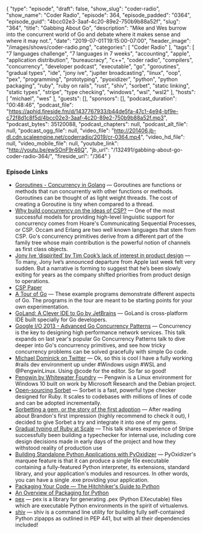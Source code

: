 {
  "type": "episode",
  "draft": false,
  "show_slug": "coder-radio",
  "show_name": "Coder Radio",
  "episode": 364,
  "episode_padded": "0364",
  "episode_guid": "4bcc02e3-3aaf-4c20-89e2-750b9b88a52f",
  "slug": "364",
  "title": "Gabbing About Go",
  "description": "Mike and Wes burrow into the concurrent world of Go and debate where it makes sense and where it may not.",
  "date": "2019-07-01T19:15:00-07:00",
  "header_image": "/images/shows/coder-radio.png",
  "categories": [
    "Coder Radio"
  ],
  "tags": [
    "7 languages challenge",
    "7 languages in 7 weeks",
    "accounting",
    "apple",
    "application distribution",
    "bureaucracy",
    "c++",
    "coder radio",
    "compilers",
    "concurrency",
    "developer podcast",
    "executable",
    "go",
    "goroutines",
    "gradual types",
    "ide",
    "jony ive",
    "jupiter broadcasting",
    "linux",
    "oop",
    "pex",
    "programming",
    "prototyping",
    "pyoxidizer",
    "python",
    "python packaging",
    "ruby",
    "ruby on rails",
    "rust",
    "shiv",
    "sorbet",
    "static linking",
    "static types",
    "stripe",
    "type checking",
    "windows",
    "wsl",
    "wsl2"
  ],
  "hosts": [
    "michael",
    "wes"
  ],
  "guests": [],
  "sponsors": [],
  "podcast_duration": "00:48:46",
  "podcast_file": "https://aphid.fireside.fm/d/1437767933/b44de5fa-47c1-4e94-bf9e-c72f8d1c8f5d/4bcc02e3-3aaf-4c20-89e2-750b9b88a52f.mp3",
  "podcast_bytes": 35120088,
  "podcast_chapters": null,
  "podcast_alt_file": null,
  "podcast_ogg_file": null,
  "video_file": "http://201406.jb-dl.cdn.scaleengine.net/coderradio/2019/cr-0364.mp4",
  "video_hd_file": null,
  "video_mobile_file": null,
  "youtube_link": "http://youtu.be/ewSOnF9r46Q",
  "jb_url": "/132491/gabbing-about-go-coder-radio-364/",
  "fireside_url": "/364"
}


### Episode Links

  * [Goroutines - Concurrency in Golang](https://golangbot.com/goroutines/ "Goroutines - Concurrency in Golang") — Goroutines are functions or methods that run concurrently with other functions or methods. Goroutines can be thought of as light weight threads. The cost of creating a Goroutine is tiny when compared to a thread. 
  * [Why build concurrency on the ideas of CSP?](https://golang.org/doc/faq#csp "Why build concurrency on the ideas of CSP?") — One of the most successful models for providing high-level linguistic support for concurrency comes from Hoare's Communicating Sequential Processes, or CSP. Occam and Erlang are two well known languages that stem from CSP. Go's concurrency primitives derive from a different part of the family tree whose main contribution is the powerful notion of channels as first class objects.
  * [Jony Ive ‘dispirited’ by Tim Cook’s lack of interest in product design](https://www.theverge.com/2019/7/1/20676755/jony-ive-exit-tim-cook-disinterest-in-product "Jony Ive ‘dispirited’ by Tim Cook’s lack of interest in product design") — To many, Jony Ive’s announced departure from Apple last week felt very sudden. But a narrative is forming to suggest that he’s been slowly exiting for years as the company shifted priorities from product design to operations.
  * [CSP Paper](https://www.cs.cmu.edu/~crary/819-f09/Hoare78.pdf "CSP Paper")
  * [A Tour of Go](https://tour.golang.org/welcome/1 "A Tour of Go") — These example programs demonstrate different aspects of Go. The programs in the tour are meant to be starting points for your own experimentation. 
  * [GoLand: A Clever IDE to Go by JetBrains](https://www.jetbrains.com/go/ "GoLand: A Clever IDE to Go by JetBrains") — GoLand is cross-platform IDE built specially for Go developers.
  * [Google I/O 2013 - Advanced Go Concurrency Patterns](https://www.youtube.com/watch?v=QDDwwePbDtw&feature=youtu.be "Google I/O 2013 - Advanced Go Concurrency Patterns") — Concurrency is the key to designing high performance network services. This talk expands on last year's popular Go Concurrency Patterns talk to dive deeper into Go's concurrency primitives, and see how tricky concurrency problems can be solved gracefully with simple Go code.
  * [Michael Dominick on Twitter](https://twitter.com/dominucco/status/1145405694839021571 "Michael Dominick on Twitter") — Ok, so this is cool I have a fully working #rails dev environment up under #Windows usign #WSL and @PengwinLinux. Using @code for the editor. So far so good!
  * [Pengwin by Whitewater Foundry](https://www.pengwin.dev/ "Pengwin by Whitewater Foundry") — Pengwin is a Linux environment for Windows 10 built on work by Microsoft Research and the Debian project.
  * [Open-sourcing Sorbet](https://sorbet.org/blog/2019/06/20/open-sourcing-sorbet "Open-sourcing Sorbet") — Sorbet is a fast, powerful type checker designed for Ruby. It scales to codebases with millions of lines of code and can be adopted incrementally.
  * [Sorbetting a gem, or the story of the first adoption](https://dev.to/evilmartians/sorbetting-a-gem-or-the-story-of-the-first-adoption-3j3p "Sorbetting a gem, or the story of the first adoption") — After reading about Brandon's first impression (highly recommend to check it out), I decided to give Sorbet a try and integrate it into one of my gems.
  * [ Gradual typing of Ruby at Scale](https://www.youtube.com/watch?v=uFFJyp8vXQI " Gradual typing of Ruby at Scale") — This talk shares experience of Stripe successfully been building a typechecker for internal use, including core design decisions made in early days of the project and how they withstood reality of production use 
  * [Building Standalone Python Applications with PyOxidizer](https://gregoryszorc.com/blog/2019/06/24/building-standalone-python-applications-with-pyoxidizer/ "Building Standalone Python Applications with PyOxidizer") — PyOxidizer's marquee feature is that it can produce a single file executable containing a fully-featured Python interpreter, its extensions, standard library, and your application's modules and resources. In other words, you can have a single .exe providing your application. 
  * [Packaging Your Code — The Hitchhiker's Guide to Python](https://docs.python-guide.org/shipping/packaging/ "Packaging Your Code — The Hitchhiker's Guide to Python")
  * [An Overview of Packaging for Python](https://packaging.python.org/overview/#depending-on-a-pre-installed-python "An Overview of Packaging for Python")
  * [pex](https://github.com/pantsbuild/pex "pex") — pex is a library for generating .pex (Python EXecutable) files which are executable Python environments in the spirit of virtualenvs.
  * [shiv](https://github.com/linkedin/shiv#shiv "shiv") — shiv is a command line utility for building fully self-contained Python zipapps as outlined in PEP 441, but with all their dependencies included! 


